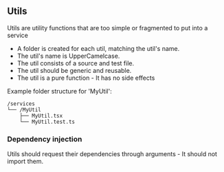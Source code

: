 ## Utils

Utils are utility functions that are too simple or fragmented to put into a service

- A folder is created for each util, matching the util's name.
- The util's name is UpperCamelcase.
- The util consists of a source and test file.
- The util should be generic and reusable.
- The util is a pure function - It has no side effects

Example folder structure for 'MyUtil':
```
/services
└── /MyUtil
    ├── MyUtil.tsx
    └── MyUtil.test.ts
```

### Dependency injection

Utils should request their dependencies through arguments - It should not import them.
